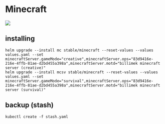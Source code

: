 # Minecraft

![](https://i.imgur.com/zBha0RP.png)

## installing

```shell
helm upgrade --install mc stable/minecraft --reset-values --values values.yaml --set minecraftServer.gameMode="creative",minecraftServer.ops="83d9416e-216e-4ffb-81ae-d2bd455a398a",minecraftServer.motd="billimek minecraft server (creative)"
helm upgrade --install mcsv stable/minecraft --reset-values --values values.yaml --set minecraftServer.gameMode="survival",minecraftServer.ops="83d9416e-216e-4ffb-81ae-d2bd455a398a",minecraftServer.motd="billimek minecraft server (survival)"
```

## backup (stash)

```shell
kubectl create -f stash.yaml
```
